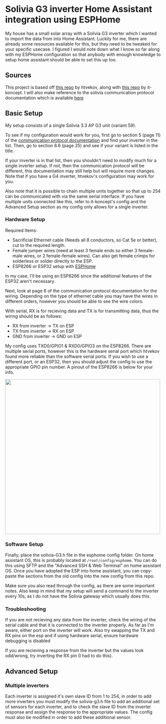 # Solivia G3 inverter Home Assistant integration using ESPHome

My house has a small solar array with a Solivia G3 inverter which I wanted to import the data from into Home Assistant. Luckily for me, there are already some resources available for this, but they need to be tweaked for your specific usecase. I figured I would note down what I know so far along with my ESPHome configuration so that anybody with enough knowledge to setup home assistant should be able to set this up too. 

## Sources
This project is based off [this repo](https://github.com/htvekov/solivia_esphome) by htvekov, along with [this repo](https://github.com/it-koncept/Solvia-Inverter-G3) by it-koncept. I will also make reference to the solivia communication protocol documentation which is available [here](https://forums.ni.com/ni/attachments/ni/170/1007166/1/Public%20RS485%20Protocol%201V2.pdf)

## Basic Setup
My setup consists of a single Solivia 3.3 AP G3 unit (variant 59). 

To see if my configuration would work for you, first go to section 5 (page 11) of the [communication protocol documentation](https://forums.ni.com/ni/attachments/ni/170/1007166/1/Public%20RS485%20Protocol%201V2.pdf) and find your inverter in the list. Then, go to section 8.6 (page 25) and see if your variant is listed in the title.

If your inverter is in that list, then you shouldn't need to modify much for a single inverter setup. If not, then the communication protocol will be different, this documentation may still help but will require more changes. Note that if you have a G4 inverter, htvekov's configuration may work for you.

Also note that it is possible to chain multiple units together so that up to 254 can be communicated with via the same serial interface. If you have multiple units connected like this, refer to it-koncept's config and the Advanced Setup section as my config only allows for a single inverter.

### Hardware Setup

Required Items:
- Sacrificial Ethernet cable (Needs all 8 conductors, so Cat 5e or better), cut to the required length.
- Female jumper wires (need at least 3 female ends so either 3 female-male wires, or 2 female-female wires). Can also get female crimps for solderless or solder directly to the ESP.
- ESP8266 or ESP32 setup with [ESPHome](https://esphome.io/index.html)

In my case, I'll be using an ESP8266 since the additional features of the ESP32 aren't necessary. 

Next, look at page 6 of the communication protocol documentation for the wiring. Depending on the type of ethernet cable you may have the wires in different orders, however you should be able to see the wire colors.

With serial, RX is for recieving data and TX is for transmitting data, thus the wiring should be as follows:

- RX from inverter -> TX on ESP
- TX from inverter -> RX on ESP
- GND from inverter -> GND on ESP

My config uses TXD0/GPIO1 & RXD0/GPIO3 on the ESP8266. There are multiple serial ports, however this is the hardware serial port which htvekov found more reliable than the software serial ports. If you wish to use a different port, or an ESP32, then you should adjust the config to use the appropriate GPIO pin number. A pinout of the ESP8266 is below for your info.

<img src="https://99tech.com.au/wp-content/uploads/esp-nodemcu-v1_pinouts_ll.jpg" width="500">

### Software Setup

Finally, place the solivia-G3.h file in the esphome config folder. On home assistant OS, this is probably located at `/root/config/esphome`. You can do this using SFTP and the "Advanced SSH & Web Terminal" on home assistant OS. Once you have adopted the ESP into home assistant, you can copy-paste the sections from the old config into the new config from this repo.

Make sure you also read through the config, as there are some important notes. Also keep in mind that my setup will send a command to the inverter every 10s, as I do not have the Solivia gateway which usually does this.

### Troubleshooting

If you are not recieving any data from the inverter, check the wiring of the serial cable and that it is connected to the inverter properly. As far as I'm aware, either port on the inverter will work. Also try swapping the TX and RX pins on the esp and if using hardware serial, ensure hardware debugging is disabled

If you are recieving a response from the inverter but the values look odd/wrong, try inverting the RX pin (I had to do this).

## Advanced Setup

### Multiple inverters

Each inverter is assigned it's own slave ID from 1 to 254, in order to add more inverters you must modify the solivia-g3.h file to add an additional set of sensors for each inverter, and to check the slave ID from the inverter response and assign the response to the appropriate values. The config must also be modified in order to add these additional sensor.
